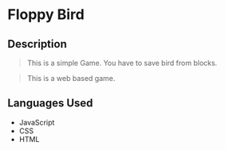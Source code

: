 # Floppy Bird

## Description
> This is a simple Game. You have to save bird from blocks.

> This is a web based game.

## Languages Used
  - JavaScript
  - CSS
  - HTML
  
